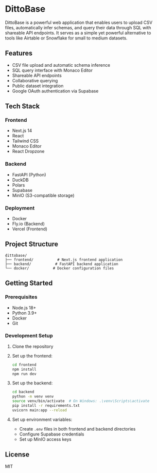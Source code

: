 # DittoBase

DittoBase is a powerful web application that enables users to upload CSV files, automatically infer schemas, and query their data through SQL with shareable API endpoints. It serves as a simple yet powerful alternative to tools like Airtable or Snowflake for small to medium datasets.

## Features

- CSV file upload and automatic schema inference
- SQL query interface with Monaco Editor
- Shareable API endpoints
- Collaborative querying
- Public dataset integration
- Google OAuth authentication via Supabase

## Tech Stack

### Frontend
- Next.js 14
- React
- Tailwind CSS
- Monaco Editor
- React Dropzone

### Backend
- FastAPI (Python)
- DuckDB
- Polars
- Supabase
- MinIO (S3-compatible storage)

### Deployment
- Docker
- Fly.io (Backend)
- Vercel (Frontend)

## Project Structure

```
dittobase/
├── frontend/           # Next.js frontend application
├── backend/           # FastAPI backend application
└── docker/           # Docker configuration files
```

## Getting Started

### Prerequisites
- Node.js 18+
- Python 3.9+
- Docker
- Git

### Development Setup

1. Clone the repository
2. Set up the frontend:
   ```bash
   cd frontend
   npm install
   npm run dev
   ```

3. Set up the backend:
   ```bash
   cd backend
   python -m venv venv
   source venv/bin/activate  # On Windows: .\venv\Scripts\activate
   pip install -r requirements.txt
   uvicorn main:app --reload
   ```

4. Set up environment variables:
   - Create `.env` files in both frontend and backend directories
   - Configure Supabase credentials
   - Set up MinIO access keys

## License

MIT 